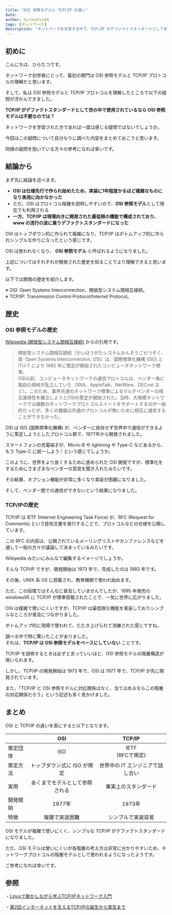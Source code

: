 ```yaml
---
title: "OSI 参照モデルと TCP/IP の違い"
date: 
author: hiratatsu04
tags: [ネットワーク]
description: "ネットワークを学習する中で、TCP/IP がデファクトスタンダードとして世の中で使用されているなら OSI 参照モデルは不要なのではないか、という疑問が浮かびました。今回はこの疑問について自分なりに調べた内容をまとめておこうと思います。"
---
```


## 初めに

こんにちは、ひらたつです。

ネットワーク初学者にとって、最初の関門は OSI 参照モデルと TCP/IP プロトコルの理解だと思います。

そして、私は OSI 参照モデルと TCP/IP プロトコルを理解したところで以下の疑問が浮かんできました。

**TCP/IP がデファクトスタンダードとして世の中で使用されているなら OSI 参照モデルは不要なのでは？**  

ネットワークを学習された方であれば一度は感じる疑問ではないでしょうか。

今回はこの疑問について自分なりに調べた内容をまとめておこうと思います。

同様の疑問を抱いている方々の参考になれば幸いです。

## 結論から

まず先に結論を述べます。

- **OSI は仕様先行で作られ始めたため、実装に1年程度かるほど複雑なものになり実用に向かなかった**
- ただ、OSI はプロトコル階層を説明しやすいので、**OSI 参照モデル**として現在でも利用される
- **一方、TCP/IP は現場向きに開発された最低限の機能で構成されており、www の流行の波に乗りデファクトスタンダードになった**

OSI はトップダウン的に作られて複雑になり、TCP/IP はボトムアップ的に作られシンプルな作りになったという感じです。

OSI は使われなくなり、 **OSI 参照モデル** と呼ばれるようになりました。

上記についてはそれぞれが開発された歴史を知ることでより理解できると思います。

以下では開発の歴史を紹介します。

※ OSI: Open Systems Interconnection、開放型システム間相互接続。  
※ TCP/IP: Transmission Control Protocol/Internet Protocol。

## 歴史
### OSI 参照モデルの歴史

[Wikipedia (開放型システム間相互接続)](https://ja.wikipedia.org/wiki/%E9%96%8B%E6%94%BE%E5%9E%8B%E3%82%B7%E3%82%B9%E3%83%86%E3%83%A0%E9%96%93%E7%9B%B8%E4%BA%92%E6%8E%A5%E7%B6%9A) からの引用です。

> 開放型システム間相互接続（かいほうがたシステムかんそうごせつぞく、英: Open Systems Interconnection, OSI）は、国際標準化機構 (ISO) と ITU-T により 1982 年に策定が開始されたコンピュータネットワーク標準。  
> OSI以前、コンピュータネットワークの通信プロトコルは、ベンダー毎に独自の規格が乱立していた（SNA、AppleTalk、NetWare、DECnet など）。このため、業界共通のネットワーク標準によるマルチベンダーの相互運用性を確立しようとOSIの策定が開始された。当時、大規模ネットワークでは複数のネットワークプロトコルスイートをサポートするのが一般的だったが、多くの機器は共通のプロトコルが無いために相互に通信することができなかった。

OSI は ISO (国際標準化機構) が、ベンダーに依存せず世界中で通信ができるように策定しようとしたプロトコル群で、1977年から開発されました。

スマートフォンの充電端子が、Micro-B や lightning や Type-C などあるから、もう Type-C に統一しよう！という感じでしょうか。

このように、世界をより良くするために進められた OSI 開発ですが、標準化をするためにさまざまなベンダーの意見を聞き入れたみたいです。

その結果、オプション機能が非常に多くなり実装が困難になりました。

そして、ベンダー間での通信ができないという結果になりました。

### TCP/IPの歴史

TCP/IP は IETF (Internet Engineering Task Force) が、RFC (Request for Comments) という技術文書を発行することで、プロトコルなどの仕様を公開しています。

この RFC の内容は、公開されているメーリングリストやカンファレンスなどを通して一般の方々が議論して決まっているみたいです。

Wikipedia みたいにみんなで編集するイメージでしょうか。

そんな TCP/IP ですが、開発開始は 1973 年で、完成したのは 1983 年です。

その後、UNIX 系 OS に搭載され、教育機関で使われ始めます。

ただ、この段階ではそんなに普及していませんでしたが、1995 年発売の windows95 に TCP/IP が標準搭載されたことで、一気に世界に広がりました。

OSI は複雑で使いにくいですが、TCP/IP は最低限な機能を実装しておりシンプルなところが普及につながりました。

ボトムアップ的に現場で使われて、たたき上げられて洗練された感じですね。

調べる中で特に驚いたことがありました。  
それは、**TCP/IP は OSI 参照モデルをベースにしていない** ことです。

TCP/IP を説明するときは必ずと言っていいほど、OSI 参照モデルの階層構造が用いられます。

しかし、TCP/IP の開発開始は 1973 年で、OSI は 1977 年で、TCP/IP が先に開発されています。

また、「TCP/IP と OSI 参照モデルに対応関係はなく、当てはめるならこの階層の対応関係だろう」という記述も多く見かけました。

## まとめ

OSI と TCP/IP の違いを表にすると以下となります。

|  | OSI | TCP/IP |
| :---- | :----: | :----: |
| 策定団体 | ISO | IETF<br>(RFCで規定) |
| 策定方法 | トップダウン式に ISO が規定 | 世界中の IT エンジニアで話し合い |
| 実用 | あくまでモデルとして参照される | 事実上のスタンダード |
| 開発開始 | 1977年 | 1973年 |
| 特徴 | 複雑で実装困難 | シンプルで実装容易 |

OSI モデルが複雑で使いにくく、シンプルな TCP/IP がデファクトスタンダードになりました。

ただ、OSI モデルは使いにくいが各階層の考え方は非常に分かりやすいため、ネットワークプロトコルの階層モデルとして使われるようになったようです。

ご参考になれば幸いです。

## 参照
・[Linuxで動かしながら学ぶTCP/IPネットワーク入門](www.amazon.co.jp/dp/B085BG8CH5)

・[第2回インターネットを支えるTCP/IPの誕生から普及まで](https://www.nic.ad.jp/ja/newsletter/No67/0320.html)
